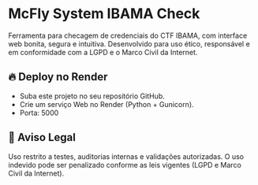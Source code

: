 # McFly System IBAMA Check

Ferramenta para checagem de credenciais do CTF IBAMA, com interface web bonita, segura e intuitiva. Desenvolvido para uso ético, responsável e em conformidade com a LGPD e o Marco Civil da Internet.

## 🔥 Deploy no Render
- Suba este projeto no seu repositório GitHub.
- Crie um serviço Web no Render (Python + Gunicorn).
- Porta: 5000

## 📜 Aviso Legal
Uso restrito a testes, auditorias internas e validações autorizadas. O uso indevido pode ser penalizado conforme as leis vigentes (LGPD e Marco Civil da Internet).
